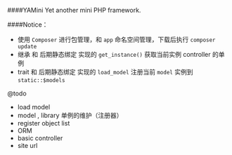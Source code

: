 ####YAMini
Yet another mini PHP framework.

####Notice：

- 使用 `Composer` 进行包管理，和 `app` 命名空间管理，下载后执行 `composer update`
- 继承 和 后期静态绑定 实现的 `get_instance()` 获取当前实例 controller 的单例
- trait 和 后期静态绑定 实现的 `load_model` 注册当前 `model` 实例到 `static::$models`

@todo
- load model
- model , library 单例的维护（注册器）
- register object list
- ORM
- basic controller
- site url
